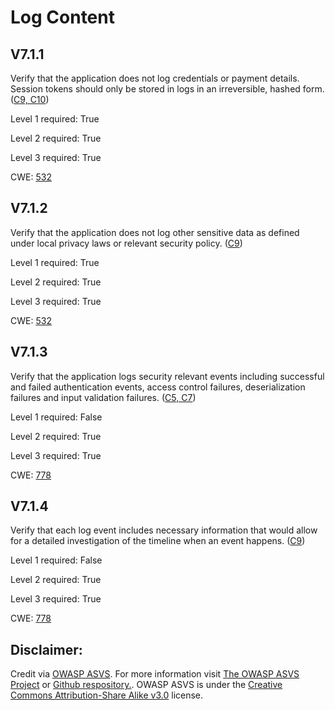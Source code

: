 #  Log Content
## V7.1.1
Verify that the application does not log credentials or payment details. Session tokens should only be stored in logs in an irreversible, hashed form. ([C9, C10](https://owasp.org/www-project-proactive-controls/#div-numbering))
Level 1 required: True
Level 2 required: True
Level 3 required: True
CWE: [532](https://cwe.mitre.org/data/definitions/532)
## V7.1.2
Verify that the application does not log other sensitive data as defined under local privacy laws or relevant security policy. ([C9](https://owasp.org/www-project-proactive-controls/#div-numbering))
Level 1 required: True
Level 2 required: True
Level 3 required: True
CWE: [532](https://cwe.mitre.org/data/definitions/532)
## V7.1.3
Verify that the application logs security relevant events including successful and failed authentication events, access control failures, deserialization failures and input validation failures. ([C5, C7](https://owasp.org/www-project-proactive-controls/#div-numbering))
Level 1 required: False
Level 2 required: True
Level 3 required: True
CWE: [778](https://cwe.mitre.org/data/definitions/778)
## V7.1.4
Verify that each log event includes necessary information that would allow for a detailed investigation of the timeline when an event happens. ([C9](https://owasp.org/www-project-proactive-controls/#div-numbering))
Level 1 required: False
Level 2 required: True
Level 3 required: True
CWE: [778](https://cwe.mitre.org/data/definitions/778)

## Disclaimer:
Credit via [OWASP ASVS](https://owasp.org/www-project-application-security-verification-standard/). For more information visit [The OWASP ASVS Project](https://owasp.org/www-project-application-security-verification-standard/) or [Github respository.](https://github.com/OWASP/ASVS). OWASP ASVS is under the [Creative Commons Attribution-Share Alike v3.0](https://creativecommons.org/licenses/by-sa/3.0/) license.
